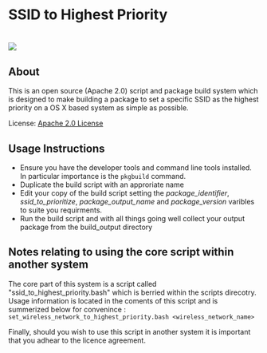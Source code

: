 # SSID to Highest Priority #

<h1><img src="http://images.apple.com/support/assets/images/products/airport/hero_airport_wifi.png" valign="middle"/></h1>

About
--------

This is an open source (Apache 2.0) script and package build system which is designed to make building a package to set a specific SSID as the highest priority on a OS X based system as simple as possible.

License: [Apache 2.0 License][1]


Usage Instructions
---------

- Ensure you have the developer tools and command line tools installed. In particular importance is the `pkgbuild` command.
- Duplicate the build script with an approriate name
- Edit your copy of the build script setting the *package_identifier*, *ssid_to_prioritize*, *package_output_name* and *package_version* varibles to suite you requirments.
- Run the build script and with all things going well collect your output package from the build_output directory


Notes relating to using the core script within another system
---------
 
The core part of this system is a script called "ssid_to_highest_priority.bash" which is berried within the scripts direcotry.  Usage information is located in the coments of this script and is summerized below for convenince : 
`set_wireless_network_to_highest_priority.bash <wireless_network_name>`

Finally, should you wish to use this script in another system it is important that you adhear to the licence agreement.


  [1]: http://www.apache.org/licenses/LICENSE-2.0

